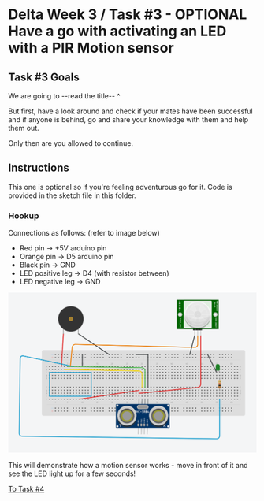 # Delta Week 3 / Task #3 - OPTIONAL Have a go with activating an LED with a PIR Motion sensor

## Task #3 Goals

We are going to --read the title-- ^

But first, have a look around and check if your mates have been successful and if anyone is behind, go and share your knowledge with them and help them out.

Only then are you allowed to continue.

## Instructions

This one is optional so if you're feeling adventurous go for it. Code is provided in the sketch file in this folder.

### Hookup
Connections as follows: (refer to image below)
 - Red pin    ->  +5V arduino pin
 - Orange pin ->  D5 arduino pin
 - Black pin  ->  GND
 - LED positive leg -> D4 (with resistor between)
 - LED negative leg -> GND
 
![PIR schematic](../images/pir1.png)

This will demonstrate how a motion sensor works - move in front of it and see the LED light up for a few seconds!

[To Task #4](https://github.com/dant14/Delta-sessions/tree/main/Week3/Task4_STAR_WARS_PARTY)
